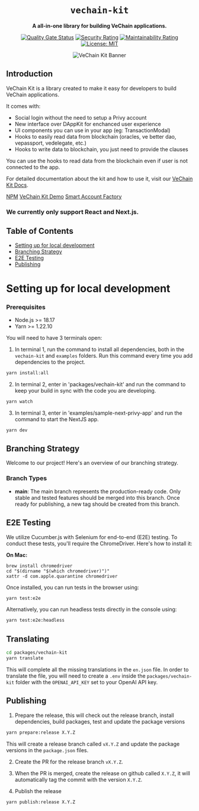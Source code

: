 <div align="center">
    <h1><code>vechain-kit</code></h1>
    <p>
        <strong>A all-in-one library for building VeChain applications.</strong>
    </p>
    <p>
        <a href="https://sonarcloud.io/project/overview?id=vechain_vechain-dapp-kit"><img src="https://sonarcloud.io/api/project_badges/measure?project=vechain_vechain-dapp-kit&metric=alert_status&token=69ceb851539382455c3eba073d1690bb58147af5" alt="Quality Gate Status"></a>
        <a href="https://sonarcloud.io/project/overview?id=vechain_vechain-dapp-kit"><img src="https://sonarcloud.io/api/project_badges/measure?project=vechain_vechain-dapp-kit&metric=security_rating&token=69ceb851539382455c3eba073d1690bb58147af5" alt="Security Rating"></a>
        <a href="https://sonarcloud.io/project/overview?id=vechain_vechain-dapp-kit"><img src="https://sonarcloud.io/api/project_badges/measure?project=vechain_vechain-dapp-kit&metric=sqale_rating&token=69ceb851539382455c3eba073d1690bb58147af5" alt="Maintainability Rating"></a>
        <a href="https://github.com/vechain/vechain-dapp-kit/blob/main/LICENSE"><img src="https://img.shields.io/badge/License-MIT-blue.svg" alt="License: MIT"></a>
    </p>
    <img src="https://i.ibb.co/k539SN7/kit-banner.png" alt="VeChain Kit Banner">
</div>

## Introduction

VeChain Kit is a library created to make it easy for developers to build VeChain applications.

It comes with:

-   Social login without the need to setup a Privy account
-   New interface over DAppKit for enchanced user experience
-   UI components you can use in your app (eg: TransactionModal)
-   Hooks to easily read data from blockchain (oracles, ve better dao, vepassport, vedelegate, etc.)
-   Hooks to write data to blockchain, you just need to provide the clauses

You can use the hooks to read data from the blockchain even if user is not connected to the app.

For detailed documentation about the kit and how to use it, visit our [VeChain Kit Docs](https://vechain-foundation-san-marino.gitbook.io/vechain-kit).

[NPM](https://www.npmjs.com/package/@vechain/vechain-kit)
[VeChain Kit Demo](https://sample-vechain-app-demo.vechain.org/)
[Smart Account Factory](https://vechain.github.io/smart-accounts-factory/)

### We currently only support React and Next.js.

## Table of Contents

-   [Setting up for local development](#setting-up-for-local-development)
-   [Branching Strategy](#branching-strategy)
-   [E2E Testing](#e2e-testing)
-   [Publishing](#publishing)

# Setting up for local development

### Prerequisites

-   Node.js >= 18.17
-   Yarn >= 1.22.10

You will need to have 3 terminals open:

1. In terminal 1, run the command to install all dependencies, both in the `vechain-kit` and `examples` folders. Run this command every time you add dependencies to the project.

```bash
yarn install:all
```

2. In terminal 2, enter in 'packages/vechain-kit' and run the command to keep your build in sync with the code you are developing.

```bash
yarn watch
```

3. In terminal 3, enter in 'examples/sample-next-privy-app' and run the command to start the NextJS app.

```bash
yarn dev
```

## Branching Strategy

Welcome to our project! Here's an overview of our branching strategy.

### Branch Types

-   **main**: The main branch represents the production-ready code. Only stable and tested features should be merged into
    this branch. Once ready for publishing, a new tag should be created from this branch.

## E2E Testing

We utilize Cucumber.js with Selenium for end-to-end (E2E) testing. To conduct these tests, you'll require the ChromeDriver. Here's how to install it:

**On Mac:**

```shell
brew install chromedriver
cd "$(dirname "$(which chromedriver)")"
xattr -d com.apple.quarantine chromedriver
```

Once installed, you can run tests in the browser using:

```bash
yarn test:e2e
```

Alternatively, you can run headless tests directly in the console using:

```bash
yarn test:e2e:headless
```

## Translating

```bash
cd packages/vechain-kit
yarn translate
```

This will complete all the missing translations in the `en.json` file.
In order to translate the file, you will need to create a `.env` inside the `packages/vechain-kit` folder with the `OPENAI_API_KEY` set to your OpenAI API key.

## Publishing

1. Prepare the release, this will check out the release branch, install dependencies, build packages, test and update the package versions

```bash
yarn prepare:release X.Y.Z
```

This will create a release branch called `vX.Y.Z` and update the package versions in the `package.json` files.

2. Create the PR for the release branch `vX.Y.Z`.

3. When the PR is merged, create the release on github called `X.Y.Z`, it will automatically tag the commit with the version `X.Y.Z`.

4. Publish the release

```bash
yarn publish:release X.Y.Z
```
